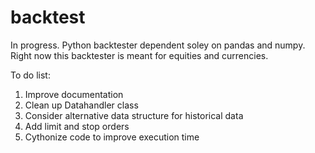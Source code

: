 # backtest
In progress. Python backtester dependent soley on pandas and numpy. Right now this backtester is meant for equities and currencies.

To do list:
1. Improve documentation
2. Clean up Datahandler class
3. Consider alternative data structure for historical data
4. Add limit and stop orders
5. Cythonize code to improve execution time
